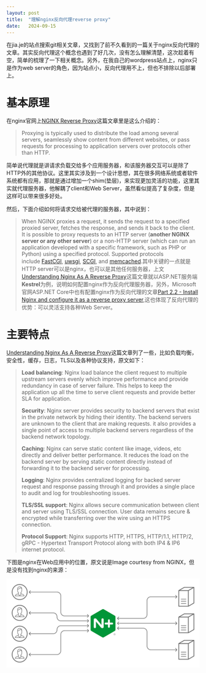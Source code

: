 ```yaml
---
layout: post
title:  "理解nginx反向代理reverse proxy"
date:   2024-09-15
---
```


在jia.je的站点搜索git相关文章，又找到了前不久看到的一篇关于nginx反向代理的文章。其实反向代理这个概念也遇到了好几次，没有怎么理解清楚，这次趁着有空，简单的梳理了一下相关概念。另外，在我自己的wordpress站点上，nginx只是作为web server的角色，因为站点小，反向代理用不上，但也不排除以后部署上。

# 基本原理

在nginx官网上[NGINX Reverse Proxy](https://docs.nginx.com/nginx/admin-guide/web-server/reverse-proxy/)这篇文章里是这么介绍的：

> Proxying is typically used to distribute the load among several servers, seamlessly show content from different websites, or pass requests for processing to application servers over protocols other than HTTP.

简单说代理就是讲请求负载交给多个应用服务器，和该服务器交互可以是除了HTTP外的其他协议。这里其实涉及到一个设计思想，其在很多网络系统或者软件系统都有应用，那就是通过增加一个shim(垫层)，来实现更加灵活的功能，这里其实就代理服务器，他解耦了client和Web Server，虽然看似提高了复杂度，但是这样可以带来很多好处。

然后，下面介绍如何将请求交给被代理的服务器，其中说到：

> When NGINX proxies a request, it sends the request to a specified proxied server, fetches the response, and sends it back to the client. It is possible to proxy requests to an HTTP server (**another NGINX server or any other server**) or a non-HTTP server (which can run an application developed with a specific framework, such as PHP or Python) using a specified protocol. Supported protocols include [FastCGI](https://nginx.org/en/docs/http/ngx_http_fastcgi_module.html), [uwsgi](https://nginx.org/en/docs/http/ngx_http_uwsgi_module.html), [SCGI](https://nginx.org/en/docs/http/ngx_http_scgi_module.html), and [memcached](https://nginx.org/en/docs/http/ngx_http_memcached_module.html).其中关键的一点就是HTTP server可以是nginx，也可以是其他任何服务器，上文[Understanding Nginx As A Reverse Proxy](https://medium.com/globant/understanding-nginx-as-a-reverse-proxy-564f76e856b2)这篇文章就以ASP.NET服务端**Kestrel**为例，说明如何配置nginx作为反向代理服务器，另外，Microsoft官网ASP.NET Core中也有配置nginx作为反向代理的文章[Part 2.2 - Install Nginx and configure it as a reverse proxy server](https://learn.microsoft.com/en-us/troubleshoot/developer/webapps/aspnetcore/practice-troubleshoot-linux/2-2-install-nginx-configure-it-reverse-proxy),这也体现了反向代理的优势：可以灵活支持各种Web Server。

# 主要特点

[Understanding Nginx As A Reverse Proxy](https://medium.com/globant/understanding-nginx-as-a-reverse-proxy-564f76e856b2)这篇文章列了一些，比如负载均衡，安全性，缓存，日志，TLS以及各种协议支持，原文如下：

> **Load balancing**: Nginx load balance the client request to multiple upstream servers evenly which improve performance and provide redundancy in case of server failure. This helps to keep the application up all the time to serve client requests and provide better SLA for application.
> 
> **Security**: Nginx server provides security to backend servers that exist in the private network by hiding their identity. The backend servers are unknown to the client that are making requests. it also provides a single point of access to multiple backend servers regardless of the backend network topology.
> 
> **Caching**: Nginx can serve static content like image, videos, etc directly and deliver better performance. It reduces the load on the backend server by serving static content directly instead of forwarding it to the backend server for processing.
> 
> **Logging**: Nginx provides centralized logging for backed server request and response passing through it and provides a single place to audit and log for troubleshooting issues.
> 
> **TLS/SSL support**: Nginx allows secure communication between client and server using TLS/SSL connection. User data remains secure & encrypted while transferring over the wire using an HTTPS connection.
> 
> **Protocol Support**: Nginx supports HTTP, HTTPS, HTTP/1.1, HTTP/2, gRPC - Hypertext Transport Protocol along with both IP4 & IP6 internet protocol.

下图是nginx在Web应用中的位置，原文说是Image courtesy from NGINX，但是没有找到nginx的来源：

![nginx reverse proxy](/assets/img/2024/nginx-reverse-proxy.png)